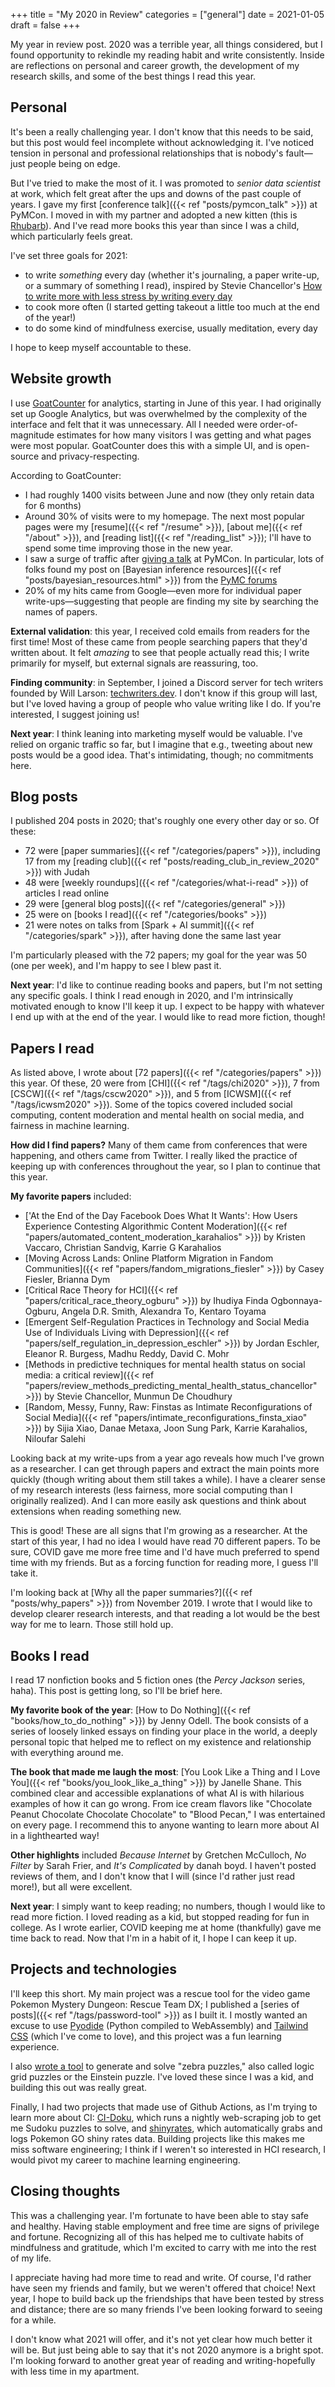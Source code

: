 +++
title = "My 2020 in Review"
categories = ["general"]
date = 2021-01-05
draft = false
+++

My year in review post. 2020 was a terrible year, all things considered, but I found opportunity to rekindle my reading habit and write consistently. Inside are reflections on personal and career growth, the development of my research skills, and some of the best things I read this year.

<!--more-->


## Personal
It's been a really challenging year. I don't know that this needs to be said, but this post would feel incomplete without acknowledging it. I've noticed tension in personal and professional relationships that is nobody's fault—just people being on edge.

But I've tried to make the most of it. I was promoted to *senior data scientist* at work, which felt great after the ups and downs of the past couple of years. I gave my first [conference talk]({{< ref "posts/pymcon_talk" >}}) at PyMCon. I moved in with my partner and adopted a new kitten (this is [Rhubarb](https://photos.app.goo.gl/CQySRwsRQrcTUSNq8)). And I've read more books this year than since I was a child, which particularly feels great.

I've set three goals for 2021: 
 - to write *something* every day (whether it's journaling, a paper write-up, or a summary of something I read), inspired by Stevie Chancellor's [How to write more with less stress by writing every day](https://medium.com/@stevie.chancellor/how-to-write-more-with-less-stress-by-writing-every-day-20127c9ded66)
 - to cook more often (I started getting takeout a little too much at the end of the year!)
 - to do some kind of mindfulness exercise, usually meditation, every day

I hope to keep myself accountable to these.

## Website growth
I use [GoatCounter](https://www.goatcounter.com/) for analytics, starting in June of this year. I had originally set up Google Analytics, but was overwhelmed by the complexity of the interface and felt that it was unnecessary. All I needed were order-of-magnitude estimates for how many visitors I was getting and what pages were most popular. GoatCounter does this with a simple UI, and is open-source and privacy-respecting. 

According to GoatCounter:
 * I had roughly 1400 visits between June and now (they only retain data for 6 months)
 * Around 30% of visits were to my homepage. The next most popular pages were my [resume]({{< ref "/resume" >}}), [about me]({{< ref "/about" >}}), and [reading list]({{< ref "/reading_list" >}}); I'll have to spend some time improving those in the new year.
 * I saw a surge of traffic after [giving a talk](https://www.youtube.com/watch?v=v0PiWcnEpiw) at PyMCon. In particular, lots of folks found my post on [Bayesian inference resources]({{< ref "posts/bayesian_resources.html" >}}) from the [PyMC forums](https://discourse.pymc.io/t/learning-bayesian-statistics-with-pokemon-go-by-tushar-chandra/6020)
 * 20% of my hits came from Google—even more for individual paper write-ups—suggesting that people are finding my site by searching the names of papers.

**External validation**: this year, I received cold emails from readers for the first time! Most of these came from people searching papers that they'd written about. It felt *amazing* to see that people actually read this; I write primarily for myself, but external signals are reassuring, too.

**Finding community**: in September, I joined a Discord server for tech writers founded by Will Larson: [techwriters.dev](https://techwriters.dev/). I don't know if this group will last, but I've loved having a group of people who value writing like I do. If you're interested, I suggest joining us!

**Next year**: I think leaning into marketing myself would be valuable. I've relied on organic traffic so far, but I imagine that e.g., tweeting about new posts would be a good idea. That's intimidating, though; no commitments here.


## Blog posts
I published 204 posts in 2020; that's roughly one every other day or so. Of these:

 - 72 were [paper summaries]({{< ref "/categories/papers" >}}), including 17 from my [reading club]({{< ref "posts/reading_club_in_review_2020" >}}) with Judah
 - 48 were [weekly roundups]({{< ref "/categories/what-i-read" >}}) of articles I read online
 - 29 were [general blog posts]({{< ref "/categories/general" >}})
 - 25 were on [books I read]({{< ref "/categories/books" >}})
 - 21 were notes on talks from [Spark + AI summit]({{< ref "/categories/spark" >}}), after having done the same last year

I'm particularly pleased with the 72 papers; my goal for the year was 50 (one per week), and I'm happy to see I blew past it.

**Next year**: I'd like to continue reading books and papers, but I'm not setting any specific goals. I think I read enough in 2020, and I'm intrinsically motivated enough to know I'll keep it up. I expect to be happy with whatever I end up with at the end  of the year. I would like to read more fiction, though!


## Papers I read
As listed above, I wrote about [72 papers]({{< ref "/categories/papers" >}}) this year. Of these, 20 were from [CHI]({{< ref "/tags/chi2020" >}}), 7 from [CSCW]({{< ref "/tags/cscw2020" >}}), and 5 from [ICWSM]({{< ref "/tags/icwsm2020" >}}). Some of the topics covered included social computing, content moderation and mental health on social media, and fairness in machine learning.

**How did I find papers?** Many of them came from conferences that were happening, and others came from Twitter. I really liked the practice of keeping up with conferences throughout the year, so I plan to continue that this year.

**My favorite papers** included:
 - ['At the End of the Day Facebook Does What It Wants': How Users Experience Contesting Algorithmic Content Moderation]({{< ref "papers/automated_content_moderation_karahalios" >}}) by Kristen Vaccaro, Christian Sandvig, Karrie G Karahalios 
 - [Moving Across Lands: Online Platform Migration in Fandom Communities]({{< ref "papers/fandom_migrations_fiesler" >}}) by Casey Fiesler, Brianna Dym
 - [Critical Race Theory for HCI]({{< ref "papers/critical_race_theory_ogburu" >}}) by Ihudiya Finda Ogbonnaya-Ogburu, Angela D.R. Smith, Alexandra To, Kentaro Toyama 
 - [Emergent Self-Regulation Practices in Technology and Social Media Use of Individuals Living with Depression]({{< ref "papers/self_regulation_in_depression_eschler" >}}) by Jordan Eschler, Eleanor R. Burgess, Madhu Reddy, David C. Mohr
 - [Methods in predictive techniques for mental health status on social media: a critical review]({{< ref "papers/review_methods_predicting_mental_health_status_chancellor" >}}) by Stevie Chancellor, Munmun De Choudhury
 - [Random, Messy, Funny, Raw: Finstas as Intimate Reconfigurations of Social Media]({{< ref "papers/intimate_reconfigurations_finsta_xiao" >}}) by Sijia Xiao, Danae Metaxa, Joon Sung Park, Karrie Karahalios, Niloufar Salehi

Looking back at my write-ups from a year ago reveals how much I've grown as a researcher. I can get through papers and extract the main points more quickly (though writing about them still takes a while). I have a clearer sense of my research interests (less fairness, more social computing than I originally realized). And I can more easily ask questions and think about extensions when reading something new.

This is good! These are all signs that I'm growing as a researcher. At the start of this year, I had no idea I would have read 70 different papers. To be sure, COVID gave me more free time and I'd have much preferred to spend time with my friends. But as a forcing function for reading more, I guess I'll take it.

I'm looking back at [Why all the paper summaries?]({{< ref "posts/why_papers" >}}) from November 2019. I wrote that I would like to develop clearer research interests, and that reading a lot would be the best way for me to learn. Those still hold up.


## Books I read
I read 17 nonfiction books and 5 fiction ones (the *Percy Jackson* series, haha). This post is getting long, so I'll be brief here.

**My favorite book of the year**: [How to Do Nothing]({{< ref "books/how_to_do_nothing" >}}) by Jenny Odell. The book consists of a series of loosely linked essays on finding your place in the world, a deeply personal topic that helped me to reflect on my existence and relationship with everything around me.

**The book that made me laugh the most**: [You Look Like a Thing and I Love You]({{< ref "books/you_look_like_a_thing" >}}) by Janelle Shane. This combined clear and accessible explanations of what AI is with hilarious examples of how it can go wrong. From ice cream flavors like "Chocolate Peanut Chocolate Chocolate Chocolate" to "Blood Pecan," I was entertained on every page. I recommend this to anyone wanting to learn more about AI in a lighthearted way!

**Other highlights** included *Because Internet* by Gretchen McCulloch, *No Filter* by Sarah Frier, and *It's Complicated* by danah boyd. I haven't posted reviews of them, and I don't know that I will (since I'd rather just read more!), but all were excellent.

**Next year**: I simply want to keep reading; no numbers, though I would like to read more fiction. I loved reading as a kid, but stopped reading for fun in college. As I wrote earlier, COVID keeping me at home (thankfully) gave me time back to read. Now that I'm in a habit of it, I hope I can keep it up.


## Projects and technologies
I'll keep this short. My main project was a rescue tool for the video game Pokemon Mystery Dungeon: Rescue Team DX; I published a [series of posts]({{< ref "/tags/password-tool" >}}) as I built it. I mostly wanted an excuse to use [Pyodide](https://github.com/iodide-project/pyodide) (Python compiled to WebAssembly) and [Tailwind CSS](https://tailwindcss.com/) (which I've come to love), and this project was a fun learning experience.

I also [wrote a tool](https://github.com/tuchandra/zebra) to generate and solve "zebra puzzles," also called logic grid puzzles or the Einstein puzzle. I've loved these since I was a kid, and building this out was really great.

Finally, I had two projects that made use of Github Actions, as I'm trying to learn more about CI: [CI-Doku](https://github.com/tuchandra/sudoku/), which runs a nightly web-scraping job to get me Sudoku puzzles to solve, and [shinyrates](https://github.com/tuchandra/pogo_shinyrates), which automatically grabs and logs Pokemon GO shiny rates data. Building projects like this makes me miss software engineering; I think if I weren't so interested in HCI research, I would pivot my career to machine learning engineering.


## Closing thoughts
This was a challenging year. I'm fortunate to have been able to stay safe and healthy. Having stable employment and free time are signs of privilege and fortune. Recognizing all of this has helped me to cultivate habits of mindfulness and gratitude, which I'm excited to carry with me into the rest of my life.

I appreciate having had more time to read and write. Of course, I'd rather have seen my friends and family, but we weren't offered that choice! Next year, I hope to build back up the friendships that have been tested by stress and distance; there are so many friends I've been looking forward to seeing for a while.

I don't know what 2021 will offer, and it's not yet clear how much better it will be. But just being able to say that it's not 2020 anymore is a bright spot. I'm looking forward to another great year of reading and writing-hopefully with less time in my apartment.
